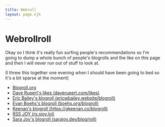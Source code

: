 ```yaml
---
title: Webroll
layout: page.njk
---
```


# Webrollroll

Okay so I think it's really fun surfing people's recommendations so I'm going to dump a whole bunch of people's blogrolls and the like on this page and then I will never run out of stuff to look at.

(I threw this together one evening when I should have been going to bed so it's a bit sparse at the moment)

- [Blogroll.org](https://blogroll.org/)
- [Dave Rupert's likes (daverupert.com/likes)](https://daverupert.com/likes/)
- [Eric Bailey's blogroll (ericwbailey.website/blogroll)](https://ericwbailey.website/blogroll/)
- [Evan Boehs's blogroll (boehs.org/blogroll)](https://boehs.org/blogroll)
- [Keenan's blogroll (https://gkeenan.co/blogroll)](https://gkeenan.co/blogroll)
- [RSS JOY (rs.sjoy.lol)](https://rs.sjoy.lol/)
- [Sara Joy's blogroll (sarajoy.dev/blog/roll)](https://sarajoy.dev/blog/roll/)
